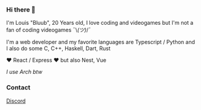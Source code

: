 ### Hi there 👋

I'm Louis "Bluub", 20 Years old, I love coding and videogames but I'm not a fan of coding videogames ¯\\_(ツ)_/¯

I'm a web developer and my favorite languages are Typescript / Python
and I also do some C, C++, Haskell, Dart, Rust

❤ React / Express ❤ but also Nest, Vue


*I use Arch btw*

### Contact
[Discord](https://discordapp.com/users/140917356980338688)
